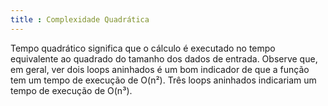 ```yaml
---
title : Complexidade Quadrática
---
```


Tempo quadrático significa que o cálculo é executado no tempo equivalente ao quadrado do tamanho dos dados de entrada.
Observe que, em geral, ver dois loops aninhados é um bom indicador de que a função tem um tempo de execução de O(n²). Três loops aninhados indicariam um tempo de execução de O(n³).